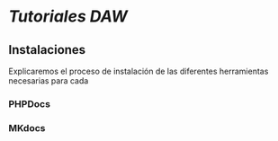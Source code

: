 # **_Tutoriales DAW_**

## Instalaciones

Explicaremos el proceso de instalación de las diferentes herramientas necesarias para cada  

### PHPDocs

### MKdocs

###
